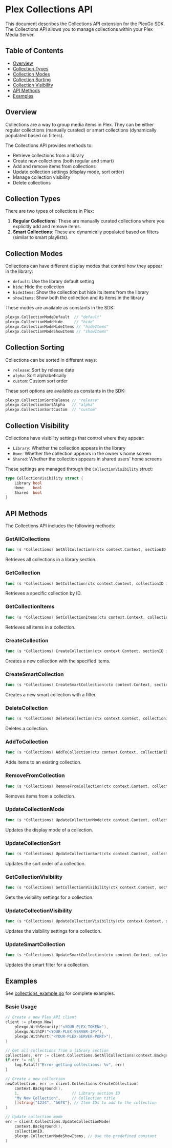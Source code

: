 # Plex Collections API

This document describes the Collections API extension for the PlexGo SDK. The Collections API allows you to manage collections within your Plex Media Server.

## Table of Contents

- [Overview](#overview)
- [Collection Types](#collection-types)
- [Collection Modes](#collection-modes)
- [Collection Sorting](#collection-sorting)
- [Collection Visibility](#collection-visibility)
- [API Methods](#api-methods)
- [Examples](#examples)

## Overview

Collections are a way to group media items in Plex. They can be either regular collections (manually curated) or smart collections (dynamically populated based on filters).

The Collections API provides methods to:
- Retrieve collections from a library
- Create new collections (both regular and smart)
- Add and remove items from collections
- Update collection settings (display mode, sort order)
- Manage collection visibility
- Delete collections

## Collection Types

There are two types of collections in Plex:

1. **Regular Collections**: These are manually curated collections where you explicitly add and remove items.
2. **Smart Collections**: These are dynamically populated based on filters (similar to smart playlists).

## Collection Modes

Collections can have different display modes that control how they appear in the library:

- `default`: Use the library default setting
- `hide`: Hide the collection
- `hideItems`: Show the collection but hide its items from the library
- `showItems`: Show both the collection and its items in the library

These modes are available as constants in the SDK:
```go
plexgo.CollectionModeDefault  // "default"
plexgo.CollectionModeHide     // "hide"
plexgo.CollectionModeHideItems // "hideItems"
plexgo.CollectionModeShowItems // "showItems"
```

## Collection Sorting

Collections can be sorted in different ways:

- `release`: Sort by release date
- `alpha`: Sort alphabetically
- `custom`: Custom sort order

These sort options are available as constants in the SDK:
```go
plexgo.CollectionSortRelease // "release" 
plexgo.CollectionSortAlpha   // "alpha"
plexgo.CollectionSortCustom  // "custom"
```

## Collection Visibility

Collections have visibility settings that control where they appear:

- `Library`: Whether the collection appears in the library
- `Home`: Whether the collection appears in the owner's home screen
- `Shared`: Whether the collection appears in shared users' home screens

These settings are managed through the `CollectionVisibility` struct:
```go
type CollectionVisibility struct {
    Library bool
    Home    bool
    Shared  bool
}
```

## API Methods

The Collections API includes the following methods:

### GetAllCollections

```go
func (s *Collections) GetAllCollections(ctx context.Context, sectionID int, opts ...Option) ([]Collection, error)
```

Retrieves all collections in a library section.

### GetCollection

```go
func (s *Collections) GetCollection(ctx context.Context, collectionID int, opts ...Option) (*Collection, error)
```

Retrieves a specific collection by ID.

### GetCollectionItems

```go
func (s *Collections) GetCollectionItems(ctx context.Context, collectionID int, opts ...Option) ([]string, error)
```

Retrieves all items in a collection.

### CreateCollection

```go
func (s *Collections) CreateCollection(ctx context.Context, sectionID int, title string, itemIDs []string, opts ...Option) (*Collection, error)
```

Creates a new collection with the specified items.

### CreateSmartCollection

```go
func (s *Collections) CreateSmartCollection(ctx context.Context, sectionID int, title string, smartType int, filterArgs string, opts ...Option) (*Collection, error)
```

Creates a new smart collection with a filter.

### DeleteCollection

```go
func (s *Collections) DeleteCollection(ctx context.Context, collectionID int, opts ...Option) error
```

Deletes a collection.

### AddToCollection

```go
func (s *Collections) AddToCollection(ctx context.Context, collectionID int, itemIDs []string, opts ...Option) error
```

Adds items to an existing collection.

### RemoveFromCollection

```go
func (s *Collections) RemoveFromCollection(ctx context.Context, collectionID int, itemIDs []string, opts ...Option) error
```

Removes items from a collection.

### UpdateCollectionMode

```go
func (s *Collections) UpdateCollectionMode(ctx context.Context, collectionID int, mode string, opts ...Option) error
```

Updates the display mode of a collection.

### UpdateCollectionSort

```go
func (s *Collections) UpdateCollectionSort(ctx context.Context, collectionID int, sort string, opts ...Option) error
```

Updates the sort order of a collection.

### GetCollectionVisibility

```go
func (s *Collections) GetCollectionVisibility(ctx context.Context, sectionID int, collectionID int, opts ...Option) (*CollectionVisibility, error)
```

Gets the visibility settings for a collection.

### UpdateCollectionVisibility

```go
func (s *Collections) UpdateCollectionVisibility(ctx context.Context, sectionID int, collectionID int, visibility *CollectionVisibility, opts ...Option) error
```

Updates the visibility settings for a collection.

### UpdateSmartCollection

```go
func (s *Collections) UpdateSmartCollection(ctx context.Context, collectionID int, filterURI string, opts ...Option) error
```

Updates the smart filter for a collection.

## Examples

See [collections_example.go](../examples/collections_example.go) for complete examples.

### Basic Usage

```go
// Create a new Plex API client
client := plexgo.New(
    plexgo.WithSecurity("<YOUR-PLEX-TOKEN>"),
    plexgo.WithIP("<YOUR-PLEX-SERVER-IP>"),
    plexgo.WithPort("<YOUR-PLEX-SERVER-PORT>"),
)

// Get all collections from a library section
collections, err := client.Collections.GetAllCollections(context.Background(), 1)
if err != nil {
    log.Fatalf("Error getting collections: %v", err)
}

// Create a new collection
newCollection, err := client.Collections.CreateCollection(
    context.Background(),
    1,                       // Library section ID
    "My New Collection",     // Collection title
    []string{"1234", "5678"}, // Item IDs to add to the collection
)

// Update collection mode
err = client.Collections.UpdateCollectionMode(
    context.Background(),
    collectionID,
    plexgo.CollectionModeShowItems, // Use the predefined constant
)
```